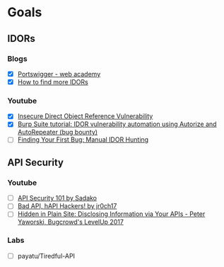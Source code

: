 # Goals

## IDORs
### Blogs
- [x]  [Portswigger - web academy](https://portswigger.net/web-security/access-control/idor)
- [x]  [How to find more IDORs](https://medium.com/@vickieli/how-to-find-more-idors-ae2db67c9489)
### Youtube
- [x]  [Insecure Direct Object Reference Vulnerability](https://www.youtube.com/watch?v=rloqMGcPMkI)
- [x]  [Burp Suite tutorial: IDOR vulnerability automation using Autorize and AutoRepeater (bug bounty)](https://www.youtube.com/watch?v=3K1-a7dnA60)
- [ ]  [Finding Your First Bug: Manual IDOR Hunting](https://www.youtube.com/watch?v=gINAtzdccts)

## API Security 

### Youtube
- [ ]  [API Security 101 by Sadako](https://www.youtube.com/watch?v=ijalD2NkRFg)
- [ ]  [Bad API, hAPI Hackers! by jr0ch17](https://www.youtube.com/watch?v=UT7-ZVawdzA)
- [ ]  [Hidden in Plain Site: Disclosing Information via Your APIs - Peter Yaworski, Bugcrowd's LevelUp 2017](https://www.youtube.com/watch?v=jBi3a-dXsM8)

### Labs
- [ ]  payatu/Tiredful-API